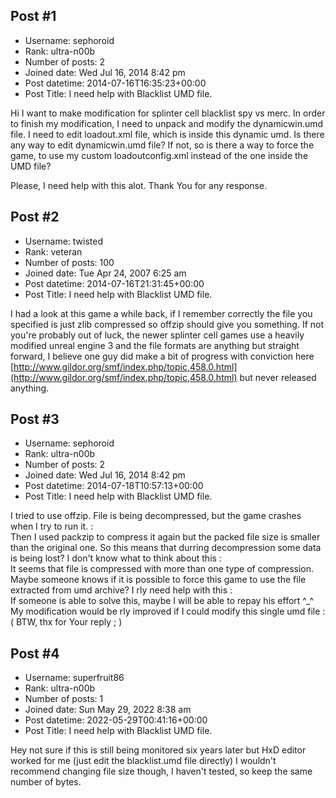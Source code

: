 ## Post #1
- Username: sephoroid
- Rank: ultra-n00b
- Number of posts: 2
- Joined date: Wed Jul 16, 2014 8:42 pm
- Post datetime: 2014-07-16T16:35:23+00:00
- Post Title: I need help with Blacklist UMD file.

Hi
I want to make modification for splinter cell blacklist spy vs merc.
In order to finish my modification, I need to unpack and modify the dynamicwin.umd file.
I need to edit loadout.xml file, which is inside this dynamic umd.
Is there any way to edit dynamicwin.umd file?
If not, so is there a way to force the game, to use my custom loadoutconfig.xml instead of the one inside the UMD file?

Please, I need help with this alot.
Thank You for any response.
## Post #2
- Username: twisted
- Rank: veteran
- Number of posts: 100
- Joined date: Tue Apr 24, 2007 6:25 am
- Post datetime: 2014-07-16T21:31:45+00:00
- Post Title: I need help with Blacklist UMD file.

I had a look at this game a while back, if I remember correctly the file you specified is just zlib compressed so offzip should give you something. If not you're probably out of luck, the newer splinter cell games use a heavily modified unreal engine 3 and the file formats are anything but straight forward, I believe one guy did make a bit of progress with conviction here [http://www.gildor.org/smf/index.php/topic,458.0.html](http://www.gildor.org/smf/index.php/topic,458.0.html) but never released anything.
## Post #3
- Username: sephoroid
- Rank: ultra-n00b
- Number of posts: 2
- Joined date: Wed Jul 16, 2014 8:42 pm
- Post datetime: 2014-07-18T10:57:13+00:00
- Post Title: I need help with Blacklist UMD file.

I tried to use offzip.
File is being decompressed, but the game crashes when I try to run it. : \
Then I used packzip to compress it again but the packed file size is smaller than the original one.
So this means that durring decompression some data is being lost?
I don't know what to think about this : \
It seems that file is compressed with more than one type of compression.
Maybe someone knows if it is possible to force this game to use the file extracted from umd archive?
I rly need help with this : \
If someone is able to solve this, maybe I will be able to repay his effort ^_^
My modification would be rly improved if I could modify this single umd file : (
BTW, thx for Your reply ; )
## Post #4
- Username: superfruit86
- Rank: ultra-n00b
- Number of posts: 1
- Joined date: Sun May 29, 2022 8:38 am
- Post datetime: 2022-05-29T00:41:16+00:00
- Post Title: I need help with Blacklist UMD file.

Hey not sure if this is still being monitored six years later but HxD editor worked for me (just edit the blacklist.umd file directly) I wouldn't recommend changing file size though, I haven't tested, so keep the same number of bytes.
